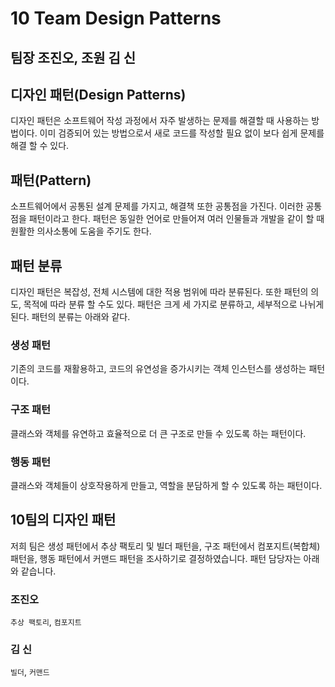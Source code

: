 # 10 Team Design Patterns
## 팀장 조진오, 조원 김 신

## 디자인 패턴(Design Patterns)
디자인 패턴은 소프트웨어 작성 과정에서 자주 발생하는 문제를 해결할 때 사용하는 방법이다. 
이미 검증되어 있는 방법으로서 새로 코드를 작성할 필요 없이 보다 쉽게 문제를 해결 할 수 있다.

## 패턴(Pattern)
소프트웨어에서 공통된 설계 문제를 가지고, 해결책 또한 공통점을 가진다. 이러한 공통점을 패턴이라고 한다.
패턴은 동일한 언어로 만들어져 여러 인물들과 개발을 같이 할 때 원활한 의사소통에 도움을 주기도 한다.

## 패턴 분류
디자인 패턴은 복잡성, 전체 시스템에 대한 적용 범위에 따라 분류된다. 또한 패턴의 의도, 목적에 따라 분류 할 수도 있다. 패턴은 크게 세 가지로 분류하고, 세부적으로 나뉘게 된다.
패턴의 분류는 아래와 같다.
### 생성 패턴
기존의 코드를 재활용하고, 코드의 유연성을 증가시키는 객체 인스턴스를 생성하는 패턴이다.
### 구조 패턴
클래스와 객체를 유연하고 효율적으로 더 큰 구조로 만들 수 있도록 하는 패턴이다.
### 행동 패턴
클래스와 객체들이 상호작용하게 만들고, 역할을 분담하게 할 수 있도록 하는 패턴이다.

## 10팀의 디자인 패턴
저희 팀은 생성 패턴에서 추상 팩토리 및 빌더 패턴을, 구조 패턴에서 컴포지트(복합체) 패턴을, 행동 패턴에서 커맨드 패턴을 조사하기로 결정하였습니다. 
패턴 담당자는 아래와 같습니다.
### 조진오
```추상 팩토리```, ```컴포지트```
### 김 신
```빌더```, ```커맨드```